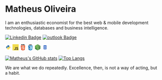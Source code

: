 # Matheus Oliveira

I am an enthusiastic economist for the best web & mobile development technologies, databases and business intelligence.

[![Linkedin Badge](https://img.shields.io/badge/-Matheus%20Oliveira-1235E4?style=flat-square&logo=Linkedin&logoColor=white&link=https://www.linkedin.com/in/matheusoss/)](https://www.linkedin.com/in/matheusoss/) 
[![outlook Badge](https://img.shields.io/badge/-matheusoss@hotmail.com-1235E4?style=flat-square&logo=microsoft&logoColor=white&link=mailto:matheusoss@hotmail.com)](mailto:matheusoss@hotmail.com)



<code><img height="20" alt="python" src="https://raw.githubusercontent.com/github/explore/80688e429a7d4ef2fca1e82350fe8e3517d3494d/topics/python/python.png"></code>
<code><img height="20" alt="javascript" src="https://raw.githubusercontent.com/github/explore/80688e429a7d4ef2fca1e82350fe8e3517d3494d/topics/javascript/javascript.png"></code>
<code><img height="20" alt="html" src="https://raw.githubusercontent.com/github/explore/80688e429a7d4ef2fca1e82350fe8e3517d3494d/topics/html/html.png"></code>
<code><img height="20" alt="css" src="https://raw.githubusercontent.com/github/explore/5c058a388828bb5fde0bcafd4bc867b5bb3f26f3/topics/css/css.png"></code>
<code><img height="20" alt="nodejs" src="https://raw.githubusercontent.com/github/explore/80688e429a7d4ef2fca1e82350fe8e3517d3494d/topics/nodejs/nodejs.png"></code> 
<code><img height="20" alt="sql" src="https://raw.githubusercontent.com/github/explore/80688e429a7d4ef2fca1e82350fe8e3517d3494d/topics/sql/sql.png"></code>


[![Matheus's GitHub stats](https://github-readme-stats.vercel.app/api?username=matheusoss&count_private=false&show_icons=true&theme=transparent&hide_border=true)](https://github.com/matheusoss/github-readme-stats)
[![Top Langs](https://github-readme-stats.vercel.app/api/top-langs/?username=matheusoss&layout=compact&hide=ipynb&count_private=false&show_icons=true&theme=transparent&hide_border=true)](https://github.com/matheusoss/)

We are what we do repeatedly. Excellence, then, is not a way of acting, but a habit.
